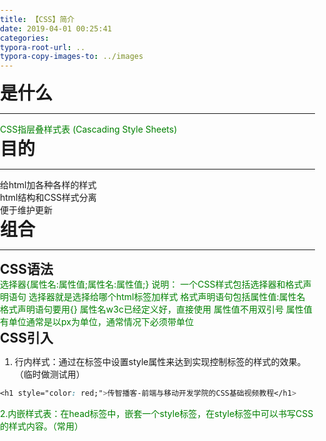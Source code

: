```yaml
---
title: 【CSS】简介
date: 2019-04-01 00:25:41
categories:
typora-root-url: ..
typora-copy-images-to: ../images
---
```


# 是什么
---
CSS指层叠样式表 (Cascading Style Sheets)

# 目的
---
- 给html加各种各样的样式
- html结构和CSS样式分离
- 便于维护更新

# 组合
---
## CSS语法
选择器{属性名:属性值;属性名:属性值;}
说明：
	一个CSS样式包括选择器和格式声明语句
	选择器就是选择给哪个html标签加样式
	格式声明语句包括属性值:属性名
	格式声明语句要用{}
	属性名w3c已经定义好，直接使用
	属性值不用双引号
	属性值有单位通常是以px为单位，通常情况下必须带单位
		
## CSS引入
1. 行内样式：通过在标签中设置style属性来达到实现控制标签的样式的效果。（临时做测试用）
```css
<h1 style="color: red;">传智播客-前端与移动开发学院的CSS基础视频教程</h1>
```
2.内嵌样式表：在head标签中，嵌套一个style标签，在style标签中可以书写CSS的样式内容。（常用）
	<style type="text/CSS">
		p { 
			color: green; /*设置前景色，也就字体的颜色*/
			background-color: silver;
		}
	
		ul {
			background-color: red;
		}
	</style>
3. 外部样式表（常用）
	语法：<link rel="stylesheet" href="XX.CSS" />
4. 导入样式表：管理CSS样式
	语法：@import url(XX.CSS)
	注意：@import是CSS样式标签，所以必须放到CSS文件中，必须放到CSS样式表的最上端
		
CSS选择器
	基本选择器
		①标签选择器：选择给哪个标签加样式，自动指向该标签
			语法：标签选择器名{属性:属性值;}
			body{  }  p{  }  div{  }  table{  }  td{  }
			不用引用，把样式自动套到对应的标签，所有的对应标签都加上该样式
		②类选择器：给一类html标签加样式 
			语法：类选择器名{属性:属性值;} 
			选择器名是自己定义，要起得有意义 
			类用“.”来表示 ，例如：.myclass{ }  .page_header{ }  .login_content_input{ } 
			语法：<标签 class="选择器名"></标签>
			必须引用，每一个标签都有一个class属性
			注意：类选择可以引用多次 
		③id选择器：给特定的html标签加样式
			语法：id选择器名{属性:属性值;} 
			id用#来表示 
			选择器名自定义，要起得有意义 
			语法：<标签 id="选择器名"></标签>
			id必须得引用，引用的方法，每一个标签都要id属性。
			注意：id只能引用一次，表示唯一，通常id给javascript用，不是用来设置样式的，如果想设置样式，用类选择器。
		④通用选择器：（*所有）给所有的标签加样式
			语法：*{属性:属性值;} 
			html,body,p,table,ul,li,ol……给所有的html标签加样式 
			某一个不行设，那么就单设。 
			不是所有的浏览的浏览器都支持。Ie6版本不支持。 
		⑤复合选择器 
			多元素选择器：多个标签共有的属性和属性值，放到一起 
			语法：选择器，选择器，选择器……{共有的属性:属性值;} 
	
			后代元素选择器：给html的后代标签加样式 
			语法：选择器1 选择器2 选择器3{属性:属性值;} 
			选择器1里面的选择器2 
			子元素选择器：给html标签的子标签加样式
			格式：选择器＞选择器{属性:属性值;}
			某个标签里面的第一层

CSS文本属性
	伪类：锚＜a>（内容必须做好链接）
		a:link：未访问的链接
		a:visited：访问过的链接
		a:hover：鼠标移动链接上
		a:active：单击鼠标左键的那一时刻的样式
	文本属性： 
		.font-size 文本的大小 例如 font-size:12px;
		.font-weight 文本是否加粗 font-weight:bold//normal;
		.font-style 文本是否倾斜 font-style:italic; 倾斜 font-style:normal;正常
		.font-family 文字的字体 例如 font-family:隶书; 默认是宋体
		.text-decoration 文本是否有线条 text-decoration:underline; 下划线
		text-decoration:overline; 上划线 text-decoration:Iine-through; 删除线
		text-decoration:none; 当去掉所有的线条
		.text-indent 文本首行缩进例如 text-indent:2em;
		.color 文本的颜色 例如 color:red;
		letter-spacing 字母和字母之间的距离 例如 letter-spacing:2px;
		.word-spacing 单词和单词之间的距离 例如 word-spacing:2px;
		.text-aIign 文本的对齐方式 left center right 例如 text-align:center;
		
CSS背景属性
	background-color 背景颜色 例如 background-color:#ff0000;
	background-image 背景图片 例如 background-image:url(图片的路径)
	background-repeat背景图片是否平铺 no-repeat 不平铺 repeat-x 横向平铺 repeat-y 纵向平铺 repeat 横向纵向都平铺(默认)
	background-attachment 背景附件,背景是否随着上方的内容一起滚动
	取值 fixed 背景固定 scroll 滚动
	例如 background-attachment:fixed;
	background-position 背景图片的展开方式 例如 background-position:水平 垂直;
	英文 水平 left center right 垂直 top center bottom
	数值 正值 负值
	例如 background-position:left top;
	例如 background-position:0 0;(0对应left 0对应top)
	例如 background-position:10px 20px;(距离左边10px 距顶端20px)
	可以简写
	background:背景颜色 背景图片 背景图片是否平铺 (附件) 水平 垂直;
	注意 只有水平和垂直不能颠倒，其他的属性值可以颠倒

CSS列表
	去掉列表前面的项目符号 list-style-type:none; 可以简写为 list-style:none;
	用小图代替列表前面的符号 list-style-image:url(图片的地址)

CSS表格
	合并表格边框线 border-collapse:collapse;(table)
	边框线(html就可以加边框线)
	上边框
		1.border-top-color:颜色值; 上边框的颜色
		2.border-top-style:线型; 线型有 solid 实线 dashed 虚线 dotted 点状线
		3.border-top-width:粗细; 例如 border-top-width:2px;
		简写为 border-top:粗细 线型 颜色;
	清除原有格式
		*{
			margin:0;
			padding:0;
		}
	单行文字垂直居中 height=line-height;display:block;

CSS盒子模型
	内容区 width和height
	边框 border
	内边距 padding 内容和边框之间的距离
		padding-top 数值 内容和上边框之间的距离
		padding-right 数值 内容和右边框之间的距离
		padding-bottom 数值 内容和下边框之间的距离
		padding-left 数值 内容和左边框之间的距离
		简写形式
			padding:10px 20px 30px 40px; 上 10px 右 20px 下 30px 左 40px
			padding:10px 20px 30px; 上 10px 左右 20px 下30px
			padding:10px 30px; 上下 10px 左右 30px
			padding:10px; 上右下左都是10px
	外边距 margin 边框以外的距离
		margin-top 数值 上边框往外的距离
		margin-right 数值 右边框往外的距离
		margin-bottom 数值 下边框往外的距离
		margin-left 数值 左边框往外的距离
		简写形式
			margin:10px 20px 30px 40px; 上边框以外的10px 右是20px 下 30px  左40px
			margin:10px 20px 30px;上边框以外的10px 左右是20px 下是30px
			margin:10px 20px; 上下为10px 左右为20px
			margin:10px; 上下左右都是10px
		正常的文档流 从上往下解读代码 div之间的间距取最大值
		
	
CSS网站布局的思想
	网站的结构就是两部分（横向和纵向）如果是纵向的就是正常的文档流，设置内容器的宽度和高度，设置内容和边框之间的距离padding，边框往外的部分margin
	如果横向排列，我们就要使用浮动。
	float:left;
	float:right;
	里面有三个盒子 左  左  右  或者  左  左  左
	浮动的特点
		设置浮动的元素，不占空间
		设置浮动的元素层级高于普通元素
		设置浮动之后，无论之前是否是块元素，设置浮动之后一定是块元素
		如果在一行中的元素想横向排列，都设置浮动就可以
	通常情况下div里面还有div（外面的div父盒子），盒子里面还有盒子。
	如何让盒子在页面水平居中
		margin:xx auto;    margin-left:auto;margin-right:auto;
		
CSS清除格式
	清除所有的html标签的格式，后期如果使用，再重新设置
	*{margin:0;padding:0;}
	body,div,table,p,ul,li,h1,h2,h3,h4,h5,F6,dd,dl,dt,l,b,a{margin:0;padding:0;}

CSS布局流程
	1. 清楚格式
	2. 设置页面属性 body{font-size:14px;font-family:宋体;color:#000000;background-color:#e2e2e2;line-height:150%;}
	3. 把整个页面划分结构
	
CSS行内元素和块元素
	行内元素 输入充标签之后，不是自己占一行，行内元素的宽度和高度是由内容来决定，宽度和高度width height 不能用
		CSS样式是 display:inline;
		span b l u strong a
	块元素 输入充标签之后，自己独占一行，可以设置width和height
		CSS样式是 display:block;
		div p table ul li ol dl dt dd h1
	块转换为行内 display:inline;
	行内转化为块 display:block;
				
				
		

CSS溢出
	overflow 当内容溢出，如何显示
		hidden 隐藏
		auto 如果盒子装不下，就会出现滚动条 
		scroll 无论是否能装下都有滚动条边框

CSS继承
	外层元素的样式，会被里面的元素所继承
	文本的属性的可以继承 font-size font-family font-weight text-decoration:none/underline; color:red 
	注意 自己有的属性，不向外继承，不会继承父元素的属性

CSS优先级
	单个选择器的优先级
		标签选择器 < 类选择器 < id选择器 < 行内样式表
	复合选择器的优先级 计算权重，写的越精确，优先级越高
	标签选择器	1
	类选择器	10
	id选择器	100

CSS清除浮动
	clear:left;
	clear:right; 
	clear:both;
	<div>里面还有<div>(外面的div 父盒子)div父盒子没有设置固定高，里面设置了浮动，父元素受影响，无法正常的计算，如何让父元素得到一个自然高
	方法一 在父盒子里面的最下方加<div>，给该div设置清除浮动的属性 clear:both;
	方法二 浏览器的一个bug 一在父元素的样式中加overflow:hidden; 可以让父元素得到一个自然高

CSS盒子深入
	最外面蓝色的盒子内容区的宽度为1000px，width=1000
	红盒子 width=500,border=2px,padding=5px,margin=10px
	红盒子总的宽度=内容区的宽度+边框的宽度+padding+margin(左右)=534px
	黑盒子width=400,border=2,padding=10px,margin=10px
	400+2+2+10+10+10+10=444
	蓝盒子width>=红盒子+黑盒子
	注意：里面所有的值加到一起一定不能大于父盒了的内容区的宽度
	总的宽度=内容区的宽度width+border(左右)+padding(左右)+margin(左右)
	

CSS定位
	position
		坐标 偏离目标元素（窗口）多远的距离
		坐标的属性
		left	数值
		right	数值
		top	数值
		bottom	数值
	
		static 默认定位
		fixed 固定定位
			相对于浏览器窗口来进行定位
			如果不设置定位坐标，就在原来的位置
			层级要比普通标签高
			如果结合定位坐标，就是相对于目标位置的距离
			设置固定定位之后，一定是块元素
				固定在右下角的位置 
				
		relative 相对定位
			相对定位占空间
			如果不结合定位坐标，就是在原来的位置
			如果结合定位坐标，相对于自身，作为定位原点
			层级要高于普通的元素
		absolute 绝对定位
			设置绝对定位，不占空间
			设置层级高于普通的元素
			不结合定位坐标，就是在原来的位置
			绝对定位如果定位坐标，以祖先元素（设置绝对定位，相对定位）作为坐标的参考
			如果祖先没有设置定位，一直上找到body，就以body来进行定位，相对于整个窗口来定位

CSS3
	CSS2+新语法 对CSS2进行扩充 删减 优化
	选择器
		类选择器 id选择器 标签选择器
	属性选择器
		E——element 元素        data——属性
		<标签 属性="属性值"></标签>——html元素
		E[data]	选择带有data属性的元素对象，给该元素对象加样式
		E[data="one"]	选择带有data属性是元素对象,并且属性值等于one的加样式
		E[data^="o"]	选择带有data属性是元素对象,并且属性值以o开头的    ^开头
		E[data$="e"]	选择带有data属性是元素对象,并且属性值以e结尾的    $结尾
		E[data*="n"]	选择器带有data属性的元素对象,并且属性值包含n    *包含
		写在下面的代码的优先级高于上面的
	伪类结构
		E——element元素  
		
	伪元素
		
	设置文本的阴影
		text-shadow:水平 垂直 模糊强调 颜色;
		水平：   正值：右侧    负值：左侧  
		垂直：   正值：下         负值：上 
		可以有多组值，之间用逗号相隔。
	设置盒子的阴影
		box-shadow:水平 垂直 模糊强度 模糊尺寸 颜色 内外阴影inset；默认是外阴影但是如果是外阴影不加outset。
		如果有多组值中间用逗号相隔 
		水平：正值是右侧，负值是左侧。
		垂直：正值是下面，负值是上面。
	盒子变成圆角
		border-radius:左上  右上 右下  左下
		圆：50%
	设置半透明颜色
		color:rgba(255,0,0,0.3)
		background:rgba(0,0,0,0.6)
	背景图片的尺寸：
		background-size:宽度 高度; 例如 background-size: 400px 500px;
		background-size:cover; 背景图片会把整个盒子（宽度和高度）都用背景覆盖上
		background-size:contain; 背景图片会把盒子的宽度或高度覆盖就停止

